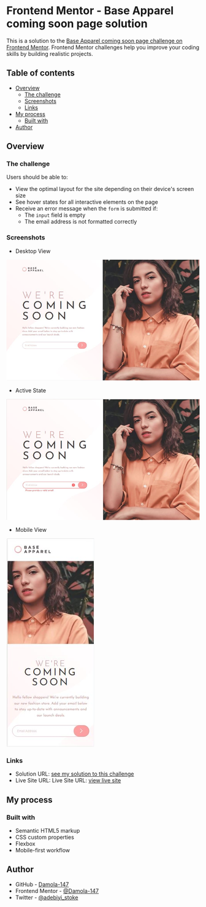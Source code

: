 # Frontend Mentor - Base Apparel coming soon page solution

This is a solution to the [Base Apparel coming soon page challenge on Frontend Mentor](https://www.frontendmentor.io/challenges/base-apparel-coming-soon-page-5d46b47f8db8a7063f9331a0). Frontend Mentor challenges help you improve your coding skills by building realistic projects. 

## Table of contents

- [Overview](#overview)
  - [The challenge](#the-challenge)
  - [Screenshots](#screenshots)
  - [Links](#links)
- [My process](#my-process)
  - [Built with](#built-with)
- [Author](#author)


## Overview

### The challenge

Users should be able to:

- View the optimal layout for the site depending on their device's screen size
- See hover states for all interactive elements on the page
- Receive an error message when the `form` is submitted if:
  - The `input` field is empty
  - The email address is not formatted correctly

### Screenshots
- Desktop View

![Desktop-view](./design/desktop-view.JPG)

- Active State

![Active-state](./design/active-state.JPG)

- Mobile View

![Mobile-view](./design/mobile-view.JPG)


### Links

- Solution URL: [see my solution to this challenge](https://www.frontendmentor.io/solutions/responsive-coming-soon-page-using-css-and-javascript-coM5ak9q01)
- Live Site URL: Live Site URL: [view live site](https://damola-147.github.io/base-apparel-coming-soon-page/)

## My process

### Built with

- Semantic HTML5 markup
- CSS custom properties
- Flexbox
- Mobile-first workflow


## Author

- GitHub - [Damola-147](https://github.com/Damola-147)
- Frontend Mentor - [@Damola-147](https://www.frontendmentor.io/profile/Damola-147/)
- Twitter - [@adebiyi_stoke](https://www.twitter.com/adebiyi_stoke/)
